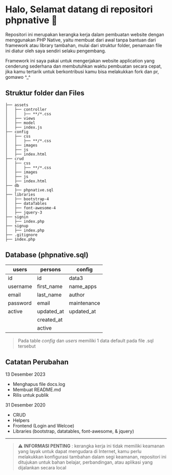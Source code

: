 # Halo, Selamat datang di repositori phpnative 🎉

Repositori ini merupakan kerangka kerja dalam pembuatan website dengan menggunakan PHP Native, yaitu membuat dari awal tanpa bantuan dari framework atau library tambahan, mulai dari struktur folder, penamaan file ini diatur oleh saya sendiri selaku pengembang.

Framework ini saya pakai untuk mengerjakan website application yang cenderung sederhana dan membutuhkan waktu pembuatan secara cepat, jika kamu tertarik untuk berkontribusi kamu bisa melakukkan fork dan pr, gomawo ^_^

## Struktur folder dan Files
```
├── assets
│   ├── controller
│   │   ├── **/*.css
│   ├── views
│   ├── model
│   ├── index.js
├── config
│   ├── css
│   │   ├── **/*.css
│   ├── images
│   ├── js
│   ├── index.html
├── crud
│   ├── css
│   │   ├── **/*.css
│   ├── images
│   ├── js
│   ├── index.html
├── db
│   ├── phpnative.sql
├── libraries
│   ├── bootstrap-4
│   ├── dataTables
│   ├── font-awesome-4
│   ├── jquery-3
├── signin
│   ├── index.php
├── signup
│   ├── index.php
├── .gitignore 
├── index.php
```


## Database (phpnative.sql)
| users | persons | config |
| --- | --- | --- |
| id | id | data3 |
| username | first_name | name_apps |
| email | last_name | author |
| password | email | maintenance |
| active | updated_at | updated_at |
|  | created_at |  |
|  | active |  |


 > Pada table <i>config</i> dan <i>users</i> memiliki 1 data default pada file .sql tersebut

## Catatan Perubahan
13 Desember 2023
- Menghapus file docs.log
- Membuat README.md
- Rilis untuk publik

31 Desember 2020
- CRUD
- Helpers
- Frontend (Login and Welcoe)
- Libraries (bootstrap, datatables, font-awesome, & jquery)

<hr>

> ⚠ <b>INFORMASI PENTING</b> : kerangka kerja ini tidak memiliki keamanan yang layak untuk dapat mengudara di Internet, kamu perlu melakukkan konfigurasi tambahan dalam segi keamanan, repositori ini ditujukan untuk bahan belajar, perbandingan, atau aplikasi yang dijalankan secara local
